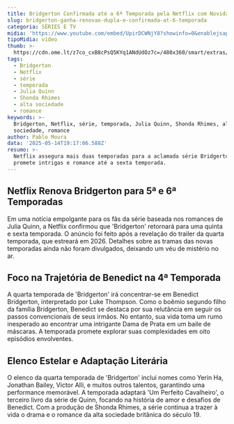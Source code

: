 ```yaml
---
title: Bridgerton Confirmada até a 6ª Temporada pela Netflix com Novidades no Elenco
slug: bridgerton-ganha-renovao-dupla-e-confirmada-at-6-temporada
categoria: SÉRIES E TV
midia: 'https://www.youtube.com/embed/UpirDCWNjY8?showinfo=0&enablejsapi=1'
tipoMidia: video
thumb: >-
  https://cdn.ome.lt/z7co_cxB8cPsQ5KYq1ANdUdOz7c=/480x360/smart/extras/conteudos/Captura_de_tela_2025-05-14_160916.png
tags:
  - Bridgerton
  - Netflix
  - série
  - temporada
  - Julia Quinn
  - Shonda Rhimes
  - alta sociedade
  - romance
keywords: >-
  Bridgerton, Netflix, série, temporada, Julia Quinn, Shonda Rhimes, alta
  sociedade, romance
author: Pablo Moura
data: '2025-05-14T19:17:06.588Z'
resumo: >-
  Netflix assegura mais duas temporadas para a aclamada série Bridgerton, que
  promete intrigas e romance até a sexta temporada.
---
```


## Netflix Renova Bridgerton para 5ª e 6ª Temporadas

Em uma notícia empolgante para os fãs da série baseada nos romances de Julia Quinn, a Netflix confirmou que 'Bridgerton' retornará para uma quinta e sexta temporada. O anúncio foi feito após a revelação do trailer da quarta temporada, que estreará em 2026. Detalhes sobre as tramas das novas temporadas ainda não foram divulgados, deixando um véu de mistério no ar.

## Foco na Trajetória de Benedict na 4ª Temporada

A quarta temporada de 'Bridgerton' irá concentrar-se em Benedict Bridgerton, interpretado por Luke Thompson. Como o boêmio segundo filho da família Bridgerton, Benedict se destaca por sua relutância em seguir os passos convencionais de seus irmãos. No entanto, sua vida toma um rumo inesperado ao encontrar uma intrigante Dama de Prata em um baile de máscaras. A temporada promete explorar suas complexidades em oito episódios envolventes.

## Elenco Estelar e Adaptação Literária

O elenco da quarta temporada de 'Bridgerton' inclui nomes como Yerin Ha, Jonathan Bailey, Victor Alli, e muitos outros talentos, garantindo uma performance memorável. A temporada adaptará 'Um Perfeito Cavalheiro', o terceiro livro da série de Quinn, focando na história de amor e desafios de Benedict. Com a produção de Shonda Rhimes, a série continua a trazer à vida o drama e o romance da alta sociedade britânica do século 19.
